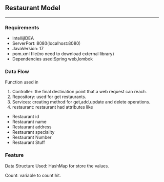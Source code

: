 ## Restaurant Model
_______


### Requirements
* IntellijIDEA
* ServerPort: 8080(localhost:8080)
* JavaVersion: 17
* pom.xml file(no need to download external library)
* Dependencies used:Spring web,lombok
### Data Flow
Function used in
1. Controller: the final destination point that a web request can reach.
2. Repository: used for get restaurants.
3. Services: creating method for get,add,update and delete operations.
4. restaurant: restaurant had  attributes like

* Restaurant id
* Restaurant name
* Restaurant address
* Restaurant speciality
* Restaurant Number
* Restaurant Stuff

### Feature
Data Structure Used: HashMap for store the values.

Count: variable to count hit.